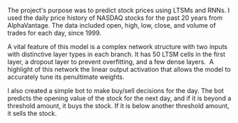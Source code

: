 The project's purpose was to predict stock prices using LTSMs and RNNs. I used the daily price history of NASDAQ stocks for the past 20 years from AlphaVantage. The data included open, high, low, close, and volume of trades for each day, since 1999. 

A vital feature of this model is a complex network structure with two inputs with distinctive layer types in each branch. It has 50 LTSM cells in the first layer, a dropout layer to prevent overfitting, and a few dense layers.  A highlight of this network the linear output activation that allows the model to accurately tune its penultimate weights. 

I also created a simple bot to make buy/sell decisions for the day. The bot predicts the opening value of the stock for the next day, and if it is beyond a threshold amount, it buys the stock. If it is below another threshold amount, it sells the stock.
